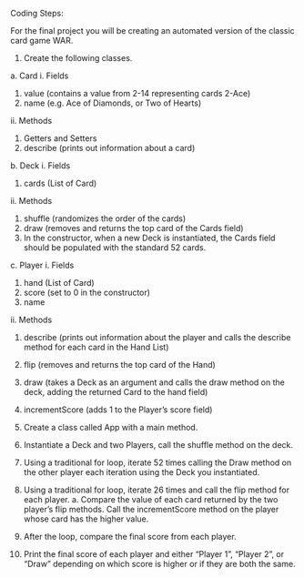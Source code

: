 Coding Steps:

For the final project you will be creating an automated version of the classic card game WAR.

1.	Create the following classes.

a.	Card
i.	Fields
1.	value (contains a value from 2-14 representing cards 2-Ace)
2.	name (e.g. Ace of Diamonds, or Two of Hearts)

ii.	Methods
1.	Getters and Setters
2.	describe (prints out information about a card)

b.	Deck
i.	Fields
1.	cards (List of Card)

ii.	Methods
1.	shuffle (randomizes the order of the cards)
2.	draw (removes and returns the top card of the Cards field)
3.	In the constructor, when a new Deck is instantiated, the Cards field should be populated with the standard 52 cards.

c.	Player
i.	Fields
1.	hand (List of Card)
2.	score (set to 0 in the constructor)
3.	name

ii.	Methods
1.	describe (prints out information about the player and calls the describe method for each card in the Hand List)
2.	flip (removes and returns the top card of the Hand)
3.	draw (takes a Deck as an argument and calls the draw method on the deck, adding the returned Card to the hand field)
4.	incrementScore (adds 1 to the Player’s score field)

2.	Create a class called App with a main method.

3.	Instantiate a Deck and two Players, call the shuffle method on the deck.

4.	Using a traditional for loop, iterate 52 times calling the Draw method on the other player each iteration using the Deck you instantiated.

5.	Using a traditional for loop, iterate 26 times and call the flip method for each player.
a.	Compare the value of each card returned by the two player’s flip methods. Call the incrementScore method on the player whose card has the higher value.

6.	After the loop, compare the final score from each player.

7.	Print the final score of each player and either “Player 1”, “Player 2”, or “Draw” depending on which score is higher or if they are both the same.
